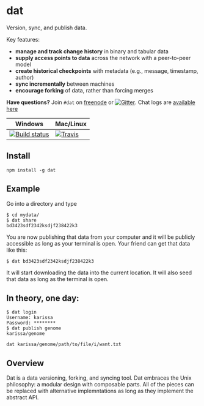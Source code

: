 # dat

Version, sync, and publish data.

Key features:

  * **manage and track change history** in binary and tabular data
  * **supply access points to data** across the network with a peer-to-peer model
  * **create historical checkpoints** with metadata (e.g., message, timestamp, author)
  * **sync incrementally** between machines
  * **encourage forking** of data, rather than forcing merges

**Have questions?** Join `#dat` on [freenode](https://webchat.freenode.net) or [![Gitter](https://badges.gitter.im/Join%20Chat.svg)](https://gitter.im/datproject/discussions?utm_source=badge&utm_medium=badge&utm_campaign=pr-badge&utm_content=badge). Chat logs are [available here](https://botbot.me/freenode/dat/)

Windows        | Mac/Linux
-------------- | ------------
[![Build status](https://ci.appveyor.com/api/projects/status/s236036xnglo4v5l)](https://ci.appveyor.com/project/maxogden/dat) | [![Travis](http://img.shields.io/travis/maxogden/dat.svg?style=flat)](https://travis-ci.org/maxogden/dat)


## Install

```npm install -g dat```

## Example

Go into a directory and type

```
$ cd mydata/
$ dat share
bd3423sdf2342ksdjf238422k3
```

You are now publishing that data from your computer and it will be publicly accessible as long as your terminal is open. Your friend can get that data like this:

```
$ dat bd3423sdf2342ksdjf238422k3
```

It will start downloading the data into the current location. It will also seed that data as long as the terminal is open.

## In theory, one day:

```
$ dat login
Username: karissa
Password: ********
$ dat publish genome
karissa/genome
```

```
dat karissa/genome/path/to/file/i/want.txt
```

## Overview

Dat is a data versioning, forking, and syncing tool.  Dat embraces the Unix philosophy: a modular design with composable parts. All of the pieces can be replaced with alternative implemntations as long as they implement the abstract API.
